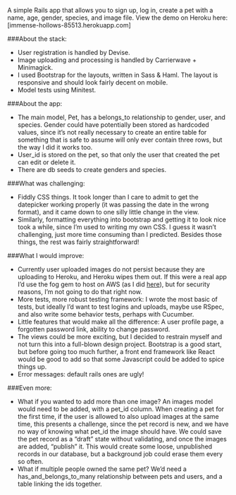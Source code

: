 A simple Rails app that allows you to sign up, log in, create a pet with a name, age, gender, species, and image file. View the demo on Heroku here: [immense-hollows-85513.herokuapp.com]

###About the stack:
- User registration is handled by Devise.
- Image uploading and processing is handled by Carrierwave + Minimagick.
- I used Bootstrap for the layouts, written in Sass & Haml. The layout is responsive and should look fairly decent on mobile.
- Model tests using Minitest.

###About the app:
- The main model, Pet, has a belongs_to relationship to gender, user, and species. Gender could have potentially been stored as hardcoded values, since it’s not really necessary to create an entire table for something that is safe to assume will only ever contain three rows, but the way I did it works too.
- User_id is stored on the pet, so that only the user that created the pet can edit or delete it.
- There are db seeds to create genders and species.

###What was challenging:
- Fiddly CSS things. It took longer than I care to admit to get the datepicker working properly (it was passing the date in the wrong format), and it came down to one silly little change in the view.
- Similarly, formatting everything into bootstrap and getting it to look nice took a while, since I’m used to writing my own CSS. I guess it wasn’t challenging, just more time consuming than I predicted. Besides those things, the rest was fairly straightforward!

###What I would improve:
- Currently user uploaded images do not persist because they are uploading to Heroku, and Heroku wipes them out. If this were a real app I’d use the fog gem to host on AWS (as I did [here](https://github.com/katherinel/katherineleippercom/blob/10d2950667f0b95d4e274716dd030e864522fbf6/config/initializers/carrierwave.rb)), but for security reasons, I’m not going to do that right now.
- More tests, more robust testing framework: I wrote the most basic of tests, but ideally I’d want to test logins and uploads, maybe use RSpec, and also write some behavior tests, perhaps with Cucumber.
- Little features that would make all the difference: A user profile page, a forgotten password link, ability to change password.
- The views could be more exciting, but I decided to restrain myself and not turn this into a full-blown design project. Bootstrap is a good start, but before going too much further, a front end framework like React would be good to add so that some Javascript could be added to spice things up.
- Error messages: default rails ones are ugly!

###Even more:
- What if you wanted to add more than one image? An images model would need to be added, with a pet_id column. When creating a pet for the first time, if the user is allowed to also upload images at the same time, this presents a challenge, since the pet record is new, and we have no way of knowing what pet_id the image should have. We could save the pet record as a “draft” state without validating, and once the images are added, “publish” it. This would create some loose, unpublished records in our database, but a background job could erase them every so often.
- What if multiple people owned the same pet? We’d need a has_and_belongs_to_many relationship between pets and users, and a table linking the ids together.